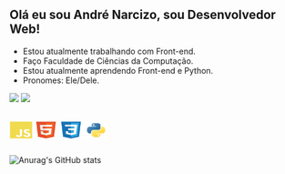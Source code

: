 ## Olá eu sou André Narcizo, sou Desenvolvedor Web!

-  Estou atualmente trabalhando com Front-end.
-  Faço Faculdade de Ciências da Computação.
-  Estou atualmente aprendendo Front-end e Python.
-  Pronomes: Ele/Dele.
<div> 
  
  <a href="https://instagram.com/andre_luis_narcizo" target="_blank"><img src="https://img.shields.io/badge/-Instagram-%23E4405F?style=for-the-badge&logo=instagram&logoColor=white" target="_blank"></a>
  <a href = "mailto:dev.andrenarcizo@gmail.com"><img src="https://img.shields.io/badge/-Gmail-%23333?style=for-the-badge&logo=gmail&logoColor=white" target="_blank"></a>
  
</div>

<div style="display: inline_block"><br>
  <img align="center" alt="Rafa-Js" height="30" width="40" src="https://raw.githubusercontent.com/devicons/devicon/master/icons/javascript/javascript-plain.svg">
  <img align="center" alt="Rafa-HTML" height="30" width="40" src="https://raw.githubusercontent.com/devicons/devicon/master/icons/html5/html5-original.svg">
  <img align="center" alt="Rafa-CSS" height="30" width="40" src="https://raw.githubusercontent.com/devicons/devicon/master/icons/css3/css3-original.svg">
  <img align="center" alt="Rafa-Python" height="30" width="40" src="https://raw.githubusercontent.com/devicons/devicon/master/icons/python/python-original.svg">
</div>

##

![Anurag's GitHub stats](https://github-readme-stats.vercel.app/api?username=anuraghazra&show_icons=true&theme=highcontrast)

